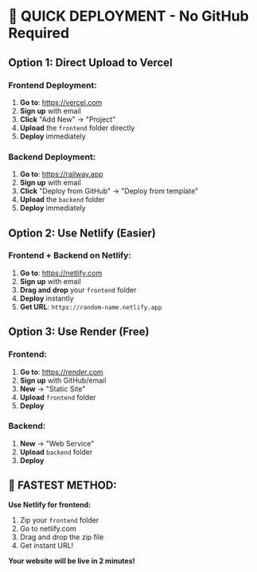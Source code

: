 # 🚀 QUICK DEPLOYMENT - No GitHub Required

## Option 1: Direct Upload to Vercel

### **Frontend Deployment:**
1. **Go to**: https://vercel.com
2. **Sign up** with email
3. **Click** "Add New" → "Project"
4. **Upload** the `frontend` folder directly
5. **Deploy** immediately

### **Backend Deployment:**
1. **Go to**: https://railway.app
2. **Sign up** with email
3. **Click** "Deploy from GitHub" → "Deploy from template"
4. **Upload** the `backend` folder
5. **Deploy** immediately

## Option 2: Use Netlify (Easier)

### **Frontend + Backend on Netlify:**
1. **Go to**: https://netlify.com
2. **Sign up** with email
3. **Drag and drop** your `frontend` folder
4. **Deploy** instantly
5. **Get URL**: `https://random-name.netlify.app`

## Option 3: Use Render (Free)

### **Frontend:**
1. **Go to**: https://render.com
2. **Sign up** with GitHub/email
3. **New** → "Static Site"
4. **Upload** `frontend` folder
5. **Deploy**

### **Backend:**
1. **New** → "Web Service"
2. **Upload** `backend` folder
3. **Deploy**

## 🎯 **FASTEST METHOD:**

**Use Netlify for frontend:**
1. Zip your `frontend` folder
2. Go to netlify.com
3. Drag and drop the zip file
4. Get instant URL!

**Your website will be live in 2 minutes!**
